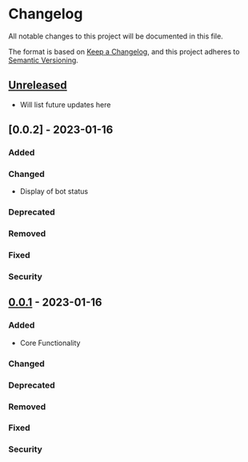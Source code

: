 # Changelog

All notable changes to this project will be documented in this file.

The format is based on [Keep a Changelog],
and this project adheres to [Semantic Versioning].

## [Unreleased]

- Will list future updates here

## [0.0.2] - 2023-01-16

### Added

### Changed

- Display of bot status

### Deprecated

### Removed

### Fixed

### Security

## [0.0.1] - 2023-01-16

### Added

- Core Functionality

### Changed

### Deprecated

### Removed

### Fixed

### Security

<!-- Links -->
[keep a changelog]: https://keepachangelog.com/en/1.0.0/
[semantic versioning]: https://semver.org/spec/v2.0.0.html

<!-- Versions -->
[unreleased]: https://github.com/octodiscord/stock-bot/compare/v0.0.1...MAIN
[0.0.1]: https://github.com/octodiscord/stock-bot/releases/tag/v0.0.1

